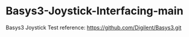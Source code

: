 # Basys3-Joystick-Interfacing-main
 Basys3 Joystick Test
 reference: https://github.com/Digilent/Basys3.git
